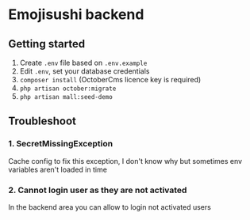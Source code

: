 # Emojisushi backend

## Getting started

1. Create ```.env``` file based on ```.env.example```
2. Edit ```.env```, set your database credentials
3. ```composer install``` (OctoberCms licence key is required)
4. ```php artisan october:migrate```
5. ```php artisan mall:seed-demo```

## Troubleshoot

### 1. SecretMissingException
Cache config to fix this exception,
I don't know why but sometimes env variables aren't loaded in time

### 2. Cannot login user as they are not activated
In the backend area you can allow to login not activated users
